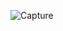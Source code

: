 ![Capture](https://github.com/retroportalstudio/rps_ui_collection/blob/main/rps_ui_e1/episode_1_design.jpg)

